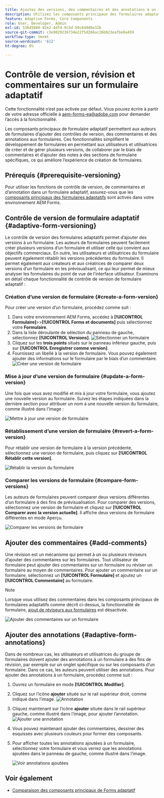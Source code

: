 ```yaml
---
title: Ajoutez des versions, des commentaires et des annotations à un formulaire adaptatif AEM 6.5.
description: Utilisez les composants principaux des formulaires adaptatifs d’AEM pour ajouter des commentaires, des annotations et des versions à un formulaire adaptatif.
feature: Adaptive Forms, Core Components
role: User, Developer, Admin
exl-id: 53645880-92e2-4dfd-9c5d-50c849d6e32b
source-git-commit: c3e9029236734e22f5d266ac26b923eafbe0a459
workflow-type: tm+mt
source-wordcount: '612'
ht-degree: 0%

---
```


# Contrôle de version, révision et commentaires sur un formulaire adaptatif

<span class="preview">Cette fonctionnalité n’est pas activée par défaut. Vous pouvez écrire à partir de votre adresse officielle à aem-forms-ea@adobe.com pour demander l’accès à la fonctionnalité.</span>

Les composants principaux de formulaire adaptatif permettent aux auteurs de formulaires d’ajouter des contrôles de version, des commentaires et des annotations aux formulaires. Ces fonctionnalités simplifient le développement de formulaires en permettant aux utilisateurs et utilisatrices de créer et de gérer plusieurs versions, de collaborer par le biais de commentaires et d’ajouter des notes à des sections de formulaire spécifiques, ce qui améliore l’expérience de création de formulaires.

## Prérequis {#prerequisite-versioning}

Pour utiliser les fonctions de contrôle de version, de commentaires et d’annotation dans un formulaire adaptatif, assurez-vous que les [composants principaux des formulaires adaptatifs](/help/forms/using/enable-adaptive-forms-core-components.md) sont activés dans votre environnement AEM Forms.

## Contrôle de version de formulaire adaptatif {#adaptive-form-versioning}

Le contrôle de version des formulaires adaptatifs permet d’ajouter des versions à un formulaire. Les auteurs de formulaires peuvent facilement créer plusieurs versions d’un formulaire et utiliser celle qui convient aux objectifs commerciaux. En outre, les utilisateurs et utilisatrices du formulaire peuvent également rétablir les versions précédentes du formulaire. Il permet également aux créateurs et aux créatrices de comparer deux versions d’un formulaire en les prévisualisant, ce qui leur permet de mieux analyser les formulaires du point de vue de l’interface utilisateur. Examinons en détail chaque fonctionnalité de contrôle de version de formulaire adaptatif :

### Création d’une version de formulaire {#create-a-form-version}

Pour créer une version d’un formulaire, procédez comme suit :

1. Dans votre environnement AEM Forms, accédez à **[!UICONTROL Formulaire]**>>**[!UICONTROL Forms et documents]** puis sélectionnez votre **Formulaire**.
1. Dans la liste déroulante de sélection du panneau de gauche, sélectionnez **[!UICONTROL Versions]**.
   ![Sélectionner un formulaire](assets/select-a-form.png)
1. Cliquez sur les **trois points** situés sur le panneau inférieur gauche, puis sur **[!UICONTROL Enregistrer comme version]**.
1. Fournissez un libellé à la version de formulaire. Vous pouvez également ajouter des informations sur le formulaire par le biais d’un commentaire.
   ![Créer une version de formulaire](assets/create-a-form-version.png)

### Mise à jour d’une version de formulaire {#update-a-form-version}

Une fois que vous avez modifié et mis à jour votre formulaire, vous ajoutez une nouvelle version au formulaire. Suivez les étapes indiquées dans la dernière section pour attribuer un nom à une nouvelle version du formulaire, comme illustré dans l’image :

![Mettre à jour une version de formulaire](assets/update-a-form-version.png)

### Rétablissement d’une version de formulaire {#revert-a-form-version}

Pour rétablir une version de formulaire à la version précédente, sélectionnez une version de formulaire, puis cliquez sur **[!UICONTROL Rétablir cette version]**.

![Rétablir la version du formulaire](assets/revert-form-version.png)

### Comparer les versions de formulaire {#compare-form-versions}

Les auteurs de formulaires peuvent comparer deux versions différentes d’un formulaire à des fins de prévisualisation. Pour comparer des versions, sélectionnez une version de formulaire et cliquez sur **[!UICONTROL Comparer avec la version actuelle]**. Il affiche deux versions de formulaire différentes en mode Aperçu.

![Comparer les versions de formulaire](assets/compare-form-versions.png)

## Ajouter des commentaires {#add-comments}

Une révision est un mécanisme qui permet à un ou plusieurs réviseurs d’ajouter des commentaires sur les formulaires. Tout utilisateur de formulaire peut ajouter des commentaires sur un formulaire ou réviser un formulaire au moyen de commentaires. Pour ajouter un commentaire sur un formulaire, sélectionnez un **[!UICONTROL Formulaire]** et ajoutez un **[!UICONTROL Commentaire]** au formulaire.

>[!NOTE]
> Lorsque vous utilisez des commentaires dans les composants principaux de formulaires adaptatifs comme décrit ci-dessus, la fonctionnalité de formulaire, [ajout de réviseurs aux formulaires](/help/forms/using/create-reviews-forms.md) est désactivée.


![Ajouter des commentaires sur un formulaire](assets/form-comments.png)

## Ajouter des annotations {#adaptive-form-annotations}

Dans de nombreux cas, les utilisateurs et utilisatrices du groupe de formulaires doivent ajouter des annotations à un formulaire à des fins de révision, par exemple sur un onglet spécifique ou sur les composants d’un formulaire. Dans ce cas, les auteurs peuvent utiliser des annotations.
Pour ajouter des annotations à un formulaire, procédez comme suit :

1. Ouvrez un formulaire en mode **[!UICONTROL Modifier]**.

1. Cliquez sur l’icône **ajouter** située sur le rail supérieur droit, comme indiqué dans l’image.
   ![Annotation](assets/annotation.png)

1. Cliquez maintenant sur l’icône **ajouter** située dans le rail supérieur gauche, comme illustré dans l’image, pour ajouter l’annotation.
   ![ Ajouter une annotation ](assets/add-annotation.png)

1. Vous pouvez maintenant ajouter des commentaires, dessiner des esquisses avec plusieurs couleurs pour former des composants.

1. Pour afficher toutes les annotations ajoutées à un formulaire, sélectionnez votre formulaire et vous verrez que les annotations ajoutées dans le panneau de gauche, comme illustré dans l’image.

   ![Voir annotations ajoutées](assets/see-annotations.png)

## Voir également

* [Comparaison des composants principaux de Forms adaptatif](/help/forms/using/compare-forms-core-components.md)
